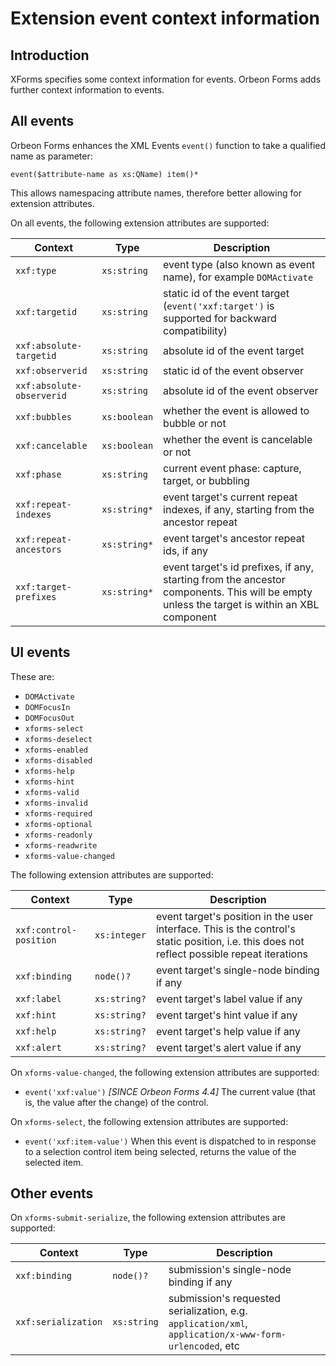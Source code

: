 # Extension event context information



## Introduction

XForms specifies some context information for events. Orbeon Forms adds further context information to events.

## All events

Orbeon Forms enhances the XML Events `event()` function to take a qualified name as parameter:

```xpath
event($attribute-name as xs:QName) item()*
```

This allows namespacing attribute names, therefore better allowing for extension attributes.

On all events, the following extension attributes are supported:

| Context | Type | Description |
| --- | --- | --- |
| `xxf:type` | `xs:string` |  event type (also known as event name), for example `DOMActivate` |
| `xxf:targetid` | `xs:string` |  static id of the event target (`event('xxf:target')` is supported for backward compatibility) |
| `xxf:absolute-targetid` | `xs:string` |  absolute id of the event target |
| `xxf:observerid` | `xs:string` | static id of the event observer |
| `xxf:absolute-observerid` | `xs:string` | absolute id of the event observer |
| `xxf:bubbles` | `xs:boolean` | whether the event is allowed to bubble or not |
| `xxf:cancelable` | `xs:boolean` | whether the event is cancelable or not |
| `xxf:phase` | `xs:string` | current event phase: capture, target, or bubbling |
| `xxf:repeat-indexes` | `xs:string*` | event target's current repeat indexes, if any, starting from the ancestor repeat |
| `xxf:repeat-ancestors` | `xs:string*` | event target's ancestor repeat ids, if any |
| `xxf:target-prefixes` | `xs:string*` | event target's id prefixes, if any, starting from the ancestor components. This will be empty unless the target is within an XBL component |

## UI events

These are:

- `DOMActivate`
- `DOMFocusIn`
- `DOMFocusOut`
- `xforms-select`
- `xforms-deselect`
- `xforms-enabled`
- `xforms-disabled`
- `xforms-help`
- `xforms-hint`
- `xforms-valid`
- `xforms-invalid`
- `xforms-required`
- `xforms-optional`
- `xforms-readonly`
- `xforms-readwrite`
- `xforms-value-changed`

The following extension attributes are supported:

| Context | Type | Description |
| --- | --- | --- |
| `xxf:control-position` | `xs:integer` | event target's position in the user interface. This is the control's static position, i.e. this does not reflect  possible repeat iterations |
| `xxf:binding` | `node()?` | event target's single-node binding if any |
| `xxf:label` | `xs:string?` | event target's label value if any |
| `xxf:hint` | `xs:string?` | event target's hint value if any |
| `xxf:help` | `xs:string?` | event target's help value if any |
| `xxf:alert` | `xs:string?` | event target's alert value if any |

On `xforms-value-changed`, the following extension attributes are supported:

- `event('xxf:value')`
  *[SINCE Orbeon Forms 4.4]*
  The current value (that is, the value after the change) of the control.

On `xforms-select`, the following extension attributes are supported:

- `event('xxf:item-value')`
  When this event is dispatched to in response to a selection control item being selected, returns the value of the selected item.

## Other events

On `xforms-submit-serialize`, the following extension attributes are supported:

| Context | Type | Description |
| --- | --- | --- |
| `xxf:binding` | `node()?` |submission's single-node binding if any |
| `xxf:serialization` | `xs:string` |submission's requested serialization, e.g. `application/xml`, `application/x-www-form-urlencoded`, etc |
